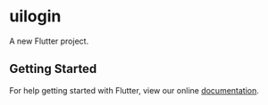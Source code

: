 # uilogin

A new Flutter project.

## Getting Started

For help getting started with Flutter, view our online
[documentation](https://flutter.io/).

